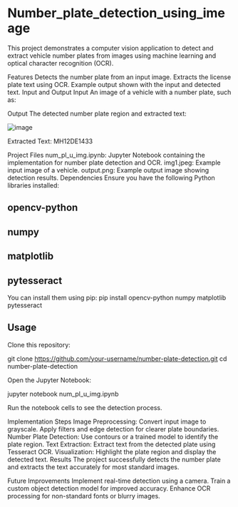 # Number_plate_detection_using_imeage

This project demonstrates a computer vision application to detect and extract vehicle number plates from images using machine learning and optical character recognition (OCR).

Features
Detects the number plate from an input image.
Extracts the license plate text using OCR.
Example output shown with the input and detected text.
Input and Output
Input
An image of a vehicle with a number plate, such as:


Output
The detected number plate region and extracted text:

![image](https://github.com/user-attachments/assets/88194928-827c-42fb-a545-ed1ad877c064)

Extracted Text: MH12DE1433

Project Files
num_pl_u_img.ipynb: Jupyter Notebook containing the implementation for number plate detection and OCR.
img1.jpeg: Example input image of a vehicle.
output.png: Example output image showing detection results.
Dependencies
Ensure you have the following Python libraries installed:

## opencv-python
## numpy
## matplotlib
## pytesseract

You can install them using pip:
pip install opencv-python numpy matplotlib pytesseract

## Usage
Clone this repository:

git clone https://github.com/your-username/number-plate-detection.git
cd number-plate-detection

Open the Jupyter Notebook:

jupyter notebook num_pl_u_img.ipynb

Run the notebook cells to see the detection process.

Implementation Steps
Image Preprocessing:
Convert input image to grayscale.
Apply filters and edge detection for clearer plate boundaries.
Number Plate Detection:
Use contours or a trained model to identify the plate region.
Text Extraction:
Extract text from the detected plate using Tesseract OCR.
Visualization:
Highlight the plate region and display the detected text.
Results
The project successfully detects the number plate and extracts the text accurately for most standard images.

Future Improvements
Implement real-time detection using a camera.
Train a custom object detection model for improved accuracy.
Enhance OCR processing for non-standard fonts or blurry images.

